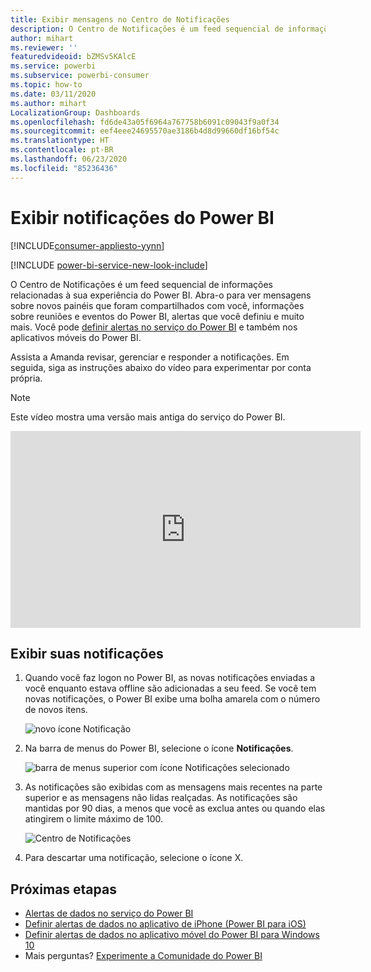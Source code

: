 ```yaml
---
title: Exibir mensagens no Centro de Notificações
description: O Centro de Notificações é um feed sequencial de informações relacionadas à sua experiência do Power BI.
author: mihart
ms.reviewer: ''
featuredvideoid: bZMSv5KAlcE
ms.service: powerbi
ms.subservice: powerbi-consumer
ms.topic: how-to
ms.date: 03/11/2020
ms.author: mihart
LocalizationGroup: Dashboards
ms.openlocfilehash: fd6de43a05f6964a767758b6091c09043f9a0f34
ms.sourcegitcommit: eef4eee24695570ae3186b4d8d99660df16bf54c
ms.translationtype: HT
ms.contentlocale: pt-BR
ms.lasthandoff: 06/23/2020
ms.locfileid: "85236436"
---
```

# <a name="view-power-bi-notifications"></a>Exibir notificações do Power BI

[!INCLUDE[consumer-appliesto-yynn](../includes/consumer-appliesto-yynn.md)]

[!INCLUDE [power-bi-service-new-look-include](../includes/power-bi-service-new-look-include.md)]

O Centro de Notificações é um feed sequencial de informações relacionadas à sua experiência do Power BI. Abra-o para ver mensagens sobre novos painéis que foram compartilhados com você, informações sobre reuniões e eventos do Power BI, alertas que você definiu e muito mais. Você pode [definir alertas no serviço do Power BI](end-user-alerts.md) e também nos aplicativos móveis do Power BI.

Assista a Amanda revisar, gerenciar e responder a notificações. Em seguida, siga as instruções abaixo do vídeo para experimentar por conta própria.    

> [!NOTE]
> Este vídeo mostra uma versão mais antiga do serviço do Power BI. 

<iframe width="560" height="315" src="https://www.youtube.com/embed/bZMSv5KAlcE" frameborder="0" allowfullscreen></iframe>

## <a name="view-your-notifications"></a>Exibir suas notificações
1. Quando você faz logon no Power BI, as novas notificações enviadas a você enquanto estava offline são adicionadas a seu feed. Se você tem novas notificações, o Power BI exibe uma bolha amarela com o número de novos itens.
   
   ![novo ícone Notificação](./media/end-user-notification-center/power-bi-new-notification.png)
2. Na barra de menus do Power BI, selecione o ícone **Notificações**.
   
   ![barra de menus superior com ícone Notificações selecionado](./media/end-user-notification-center/power-bi-notifications-icon.png)
3. As notificações são exibidas com as mensagens mais recentes na parte superior e as mensagens não lidas realçadas. As notificações são mantidas por 90 dias, a menos que você as exclua antes ou quando elas atingirem o limite máximo de 100.
   
   ![Centro de Notificações](./media/end-user-notification-center/power-bi-notification-center.png)
4. Para descartar uma notificação, selecione o ícone X.

## <a name="next-steps"></a>Próximas etapas
* [Alertas de dados no serviço do Power BI](end-user-alerts.md)
* [Definir alertas de dados no aplicativo de iPhone (Power BI para iOS)](mobile/mobile-set-data-alerts-in-the-mobile-apps.md)
* [Definir alertas de dados no aplicativo móvel do Power BI para Windows 10](mobile/mobile-set-data-alerts-in-the-mobile-apps.md)
* Mais perguntas? [Experimente a Comunidade do Power BI](https://community.powerbi.com/)

